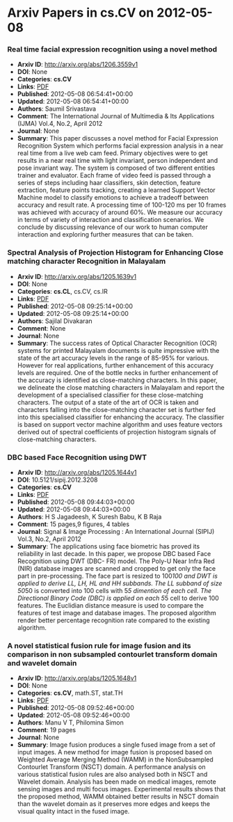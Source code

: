 # Arxiv Papers in cs.CV on 2012-05-08
### Real time facial expression recognition using a novel method
- **Arxiv ID**: http://arxiv.org/abs/1206.3559v1
- **DOI**: None
- **Categories**: **cs.CV**
- **Links**: [PDF](http://arxiv.org/pdf/1206.3559v1)
- **Published**: 2012-05-08 06:54:41+00:00
- **Updated**: 2012-05-08 06:54:41+00:00
- **Authors**: Saumil Srivastava
- **Comment**: The International Journal of Multimedia & Its Applications (IJMA)
  Vol.4, No.2, April 2012
- **Journal**: None
- **Summary**: This paper discusses a novel method for Facial Expression Recognition System which performs facial expression analysis in a near real time from a live web cam feed. Primary objectives were to get results in a near real time with light invariant, person independent and pose invariant way. The system is composed of two different entities trainer and evaluator. Each frame of video feed is passed through a series of steps including haar classifiers, skin detection, feature extraction, feature points tracking, creating a learned Support Vector Machine model to classify emotions to achieve a tradeoff between accuracy and result rate. A processing time of 100-120 ms per 10 frames was achieved with accuracy of around 60%. We measure our accuracy in terms of variety of interaction and classification scenarios. We conclude by discussing relevance of our work to human computer interaction and exploring further measures that can be taken.



### Spectral Analysis of Projection Histogram for Enhancing Close matching character Recognition in Malayalam
- **Arxiv ID**: http://arxiv.org/abs/1205.1639v1
- **DOI**: None
- **Categories**: **cs.CL**, cs.CV, cs.IR
- **Links**: [PDF](http://arxiv.org/pdf/1205.1639v1)
- **Published**: 2012-05-08 09:25:14+00:00
- **Updated**: 2012-05-08 09:25:14+00:00
- **Authors**: Sajilal Divakaran
- **Comment**: None
- **Journal**: None
- **Summary**: The success rates of Optical Character Recognition (OCR) systems for printed Malayalam documents is quite impressive with the state of the art accuracy levels in the range of 85-95% for various. However for real applications, further enhancement of this accuracy levels are required. One of the bottle necks in further enhancement of the accuracy is identified as close-matching characters. In this paper, we delineate the close matching characters in Malayalam and report the development of a specialised classifier for these close-matching characters. The output of a state of the art of OCR is taken and characters falling into the close-matching character set is further fed into this specialised classifier for enhancing the accuracy. The classifier is based on support vector machine algorithm and uses feature vectors derived out of spectral coefficients of projection histogram signals of close-matching characters.



### DBC based Face Recognition using DWT
- **Arxiv ID**: http://arxiv.org/abs/1205.1644v1
- **DOI**: 10.5121/sipij.2012.3208
- **Categories**: **cs.CV**
- **Links**: [PDF](http://arxiv.org/pdf/1205.1644v1)
- **Published**: 2012-05-08 09:44:03+00:00
- **Updated**: 2012-05-08 09:44:03+00:00
- **Authors**: H S Jagadeesh, K Suresh Babu, K B Raja
- **Comment**: 15 pages,9 figures, 4 tables
- **Journal**: Signal & Image Processing : An International Journal (SIPIJ)
  Vol.3, No.2, April 2012
- **Summary**: The applications using face biometric has proved its reliability in last decade. In this paper, we propose DBC based Face Recognition using DWT (DBC- FR) model. The Poly-U Near Infra Red (NIR) database images are scanned and cropped to get only the face part in pre-processing. The face part is resized to 100*100 and DWT is applied to derive LL, LH, HL and HH subbands. The LL subband of size 50*50 is converted into 100 cells with 5*5 dimention of each cell. The Directional Binary Code (DBC) is applied on each 5*5 cell to derive 100 features. The Euclidian distance measure is used to compare the features of test image and database images. The proposed algorithm render better percentage recognition rate compared to the existing algorithm.



### A novel statistical fusion rule for image fusion and its comparison in non subsampled contourlet transform domain and wavelet domain
- **Arxiv ID**: http://arxiv.org/abs/1205.1648v1
- **DOI**: None
- **Categories**: **cs.CV**, math.ST, stat.TH
- **Links**: [PDF](http://arxiv.org/pdf/1205.1648v1)
- **Published**: 2012-05-08 09:52:46+00:00
- **Updated**: 2012-05-08 09:52:46+00:00
- **Authors**: Manu V T, Philomina Simon
- **Comment**: 19 pages
- **Journal**: None
- **Summary**: Image fusion produces a single fused image from a set of input images. A new method for image fusion is proposed based on Weighted Average Merging Method (WAMM) in the NonSubsampled Contourlet Transform (NSCT) domain. A performance analysis on various statistical fusion rules are also analysed both in NSCT and Wavelet domain. Analysis has been made on medical images, remote sensing images and multi focus images. Experimental results shows that the proposed method, WAMM obtained better results in NSCT domain than the wavelet domain as it preserves more edges and keeps the visual quality intact in the fused image.



